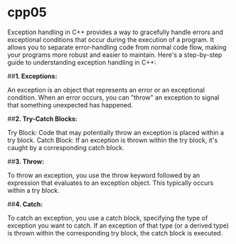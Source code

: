 # cpp05

Exception handling in C++ provides a way to gracefully handle errors and exceptional conditions that occur during the execution of a program. It allows you to separate error-handling code from normal code flow, making your programs more robust and easier to maintain. Here's a step-by-step guide to understanding exception handling in C++:

##**1. Exceptions:**

An exception is an object that represents an error or an exceptional condition. When an error occurs, you can "throw" an exception to signal that something unexpected has happened.

##**2. Try-Catch Blocks:**

Try Block: Code that may potentially throw an exception is placed within a try block.
Catch Block: If an exception is thrown within the try block, it's caught by a corresponding catch block.


##**3. Throw:**

To throw an exception, you use the throw keyword followed by an expression that evaluates to an exception object. This typically occurs within a try block.

##**4. Catch:**

To catch an exception, you use a catch block, specifying the type of exception you want to catch. If an exception of that type (or a derived type) is thrown within the corresponding try block, the catch block is executed.

